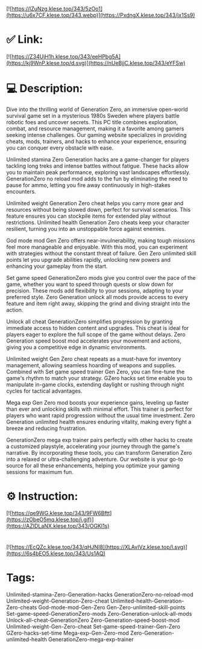 [![https://lZuNzg.klese.top/343/5zOo1](https://u6x7CF.klese.top/343.webp)](https://PxdngX.klese.top/343/jx1Ss9)
# ✅ Link:
[![https://Z34UjH1h.klese.top/343/eeHPbg5A](https://kj9WnP.klese.top/d.svg)](https://nUeBjjC.klese.top/343/eYFSw)
# 💻 Description:
Dive into the thrilling world of Generation Zero, an immersive open-world survival game set in a mysterious 1980s Sweden where players battle robotic foes and uncover secrets. This PC title combines exploration, combat, and resource management, making it a favorite among gamers seeking intense challenges. Our gaming website specializes in providing cheats, mods, trainers, and hacks to enhance your experience, ensuring you can conquer every obstacle with ease.



Unlimited stamina Zero Generation hacks are a game-changer for players tackling long treks and intense battles without fatigue. These hacks allow you to maintain peak performance, exploring vast landscapes effortlessly. GenerationZero no reload mod adds to the fun by eliminating the need to pause for ammo, letting you fire away continuously in high-stakes encounters.



Unlimited weight Generation Zero cheat helps you carry more gear and resources without being slowed down, perfect for survival scenarios. This feature ensures you can stockpile items for extended play without restrictions. Unlimited health Generation Zero cheats keep your character resilient, turning you into an unstoppable force against enemies.



God mode mod Gen Zero offers near-invulnerability, making tough missions feel more manageable and enjoyable. With this mod, you can experiment with strategies without the constant threat of failure. Gen Zero unlimited skill points let you upgrade abilities rapidly, unlocking new powers and enhancing your gameplay from the start.



Set game speed GenerationZero mods give you control over the pace of the game, whether you want to speed through quests or slow down for precision. These mods add flexibility to your sessions, adapting to your preferred style. Zero Generation unlock all mods provide access to every feature and item right away, skipping the grind and diving straight into the action.



Unlock all cheat GenerationZero simplifies progression by granting immediate access to hidden content and upgrades. This cheat is ideal for players eager to explore the full scope of the game without delays. Zero Generation speed boost mod accelerates your movement and actions, giving you a competitive edge in dynamic environments.



Unlimited weight Gen Zero cheat repeats as a must-have for inventory management, allowing seamless hoarding of weapons and supplies. Combined with Set game speed trainer Gen Zero, you can fine-tune the game's rhythm to match your strategy. GZero hacks set time enable you to manipulate in-game clocks, extending daylight or rushing through night cycles for tactical advantages.



Mega exp Gen Zero mod boosts your experience gains, leveling up faster than ever and unlocking skills with minimal effort. This trainer is perfect for players who want rapid progression without the usual time investment. Zero Generation unlimited health ensures enduring vitality, making every fight a breeze and reducing frustration.



GenerationZero mega exp trainer pairs perfectly with other hacks to create a customized playstyle, accelerating your journey through the game's narrative. By incorporating these tools, you can transform Generation Zero into a relaxed or ultra-challenging adventure. Our website is your go-to source for all these enhancements, helping you optimize your gaming sessions for maximum fun.

# ⚙️ Instruction:
[![https://qe9WG.klese.top/343/9FW6Bftt](https://zObeO5mq.klese.top/i.gif)](https://AZIDLaNX.klese.top/343/OGKl1s)
#
[![https://EcQZc.klese.top/343/qHJNI8](https://XLAvIVz.klese.top/l.svg)](https://6s4bEO5.klese.top/343/Us1AQ)
# Tags:
Unlimited-stamina-Zero-Generation-hacks GenerationZero-no-reload-mod Unlimited-weight-Generation-Zero-cheat Unlimited-health-Generation-Zero-cheats God-mode-mod-Gen-Zero Gen-Zero-unlimited-skill-points Set-game-speed-GenerationZero-mods Zero-Generation-unlock-all-mods Unlock-all-cheat-GenerationZero Zero-Generation-speed-boost-mod Unlimited-weight-Gen-Zero-cheat Set-game-speed-trainer-Gen-Zero GZero-hacks-set-time Mega-exp-Gen-Zero-mod Zero-Generation-unlimited-health GenerationZero-mega-exp-trainer







